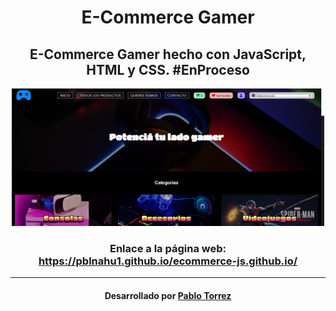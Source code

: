 <h1 align="center">E-Commerce Gamer</h1>
<h2 align="center">E-Commerce Gamer hecho con JavaScript, HTML y CSS. #EnProceso</h2>
<div align="center">
    <img src="assets/img/muestrapage.png" style="width:500px; height: 220px">
</div>
<div align="center">
    <h3>Enlace a la página web: <a href="https://pblnahu1.github.io/ecommerce-js.github.io/">https://pblnahu1.github.io/ecommerce-js.github.io/</a></h3>
</div>
<hr>
<div align="center">
    <h4 align="center">Desarrollado por <a href="https://github.com/pblnahu1">Pablo Torrez</a></h4>
</div>
